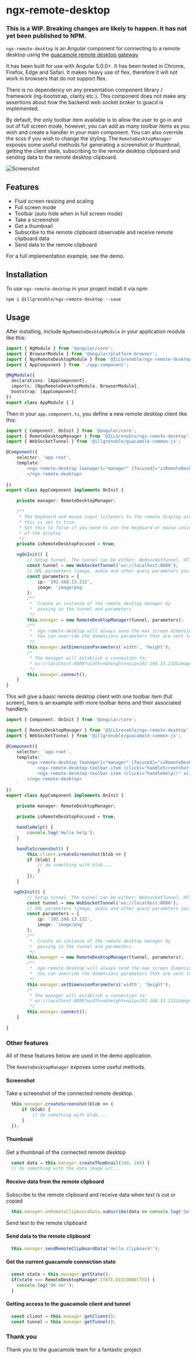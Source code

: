 # ngx-remote-desktop

### This is a WIP. Breaking changes are likely to happen. It has not yet been published to NPM.

`ngx-remote-desktop` is an Angular component for connecting to a remote desktop using the [guacamole remote desktop gateway](https://guacamole.apache.org/)

It has been built for use with Angular 5.0.0+. It has been tested in Chrome, Firefox, Edge and Safari. It makes heavy use of flex, therefore it will not work in browsers that do not support flex. 

There is no dependency on any presentation component library / framework (ng-bootstrap, clarity etc.). This component does not make any assertions about how the backend web socket broker to guacd is implemented.

By default, the only toolbar item available is to allow the user to go in and out of full screen mode, however, you can add as many toolbar items as you wish and create a handler in your main component. You can also override the scss if you wish to change the styling. The `RemoteDesktopManager` exposes some useful methods for generating a screenshot or thumbnail, getting the client state, subscribing to the remote desktop clipboard and sending data to the remote desktop clipboard.

![Screenshot](https://raw.githubusercontent.com/ILLGrenoble/ngx-remote-desktop/master/screenshot.png)

## Features
  - Fluid screen resizing and scaling
  - Full screen mode
  - Toolbar (auto hide when in full screen mode)
  - Take a screenshot
  - Get a thumbnail
  - Subscribe to the remote clipboard observable and receive remote clipboard data
  - Send data to the remote clipboard

For a full implementation example, see the demo.

## Installation

To use `ngx-remote-desktop` in your project install it via npm:

```
npm i @illgrenoble/ngx-remote-desktop --save
```

## Usage

After installing, include `NgxRemoteDesktopModule` in your application module like this:

```typescript
import { NgModule } from '@angular/core';
import { BrowserModule } from '@angular/platform-browser';
import { NgxRemoteDesktopModule } from '@ILLGrenoble/ngx-remote-desktop';
import { AppComponent } from './app.component';

@NgModule({
  declarations: [AppComponent],
  imports: [NgxRemoteDesktopModule, BrowserModule],
  bootstrap: [AppComponent]
})
export class AppModule { }
```

Then in your `app.component.ts`, you define a new remote desktop client like this:

```typescript
import { Component, OnInit } from '@angular/core';
import { RemoteDesktopManager } from '@ILLGrenoble/ngx-remote-desktop';
import { WebSocketTunnel } from '@illgrenoble/guacamole-common-js';

@Component({
    selector: 'app-root',
    template:`
        <ngx-remote-desktop [manager]="manager" [focused]="isRemoteDesktopFocused">
        </ngx-remote-desktop>
    `
})
export class AppComponent implements OnInit {

    private manager: RemoteDesktopManager;

    /**
     * The keyboard and mouse input listeners to the remote display are only bound when
     * this is set to true.
     * Set this to false if you need to use the keyboard or mouse inside another component outside
     * of the display
     */
    private isRemoteDesktopFocused = true;

    ngOnInit() {
        // Setup tunnel. The tunnel can be either: WebsocketTunnel, HTTPTunnel or ChainedTunnel
        const tunnel = new WebSocketTunnel('ws://localhost:8080');
        // URL parameters (image, audio and other query parameters you want to send to the tunnel.)
        const parameters = {
            ip: '192.168.13.232',
            image: 'image/png'
        };
        /**
         *  Create an instance of the remote desktop manager by 
         *  passing in the tunnel and parameters
         */
        this.manager = new RemoteDesktopManager(tunnel, parameters);
        /**
         *  ngx-remote-desktop will always send the max screen dimensions as we always want to scale down and never up
         *  You can override the dimensions parameters that are sent to the tunnel connection 
         */
        this.manager.setDimensionParameters('width', 'height');
        /*
         * The manager will establish a connection to: 
         * ws://localhost:8080?width=n&height=n&ip=192.168.13.232&image=image/png
         */
        this.manager.connect();
    }
}
```

This will give a basic remote desktop client with one toolbar item (full screen), here is an example with more toolbar items and their associated handlers:

```typescript
import { Component, OnInit } from '@angular/core';

import { RemoteDesktopManager } from '@ILLGrenoble/ngx-remote-desktop';
import { WebSocketTunnel } from '@illgrenoble/guacamole-common-js';

@Component({
    selector: 'app-root',
    template:`
        <ngx-remote-desktop [manager]="manager" [focused]="isRemoteDesktopFocused">
            <ngx-remote-desktop-toolbar-item (click)="handleScreenshot()" align="left">Take screenshot</ngx-emote-desktop-toolbar-item>
            <ngx-remote-desktop-toolbar-item (click)="handleHelp()" align="right">Help</ngx-remote-desktop-toolbar-item>
        </ngx-remote-desktop>
    `
})
export class AppComponent implements OnInit {

    private manager: RemoteDesktopManager;
    
    private isRemoteDesktopFocused = true;

    handleHelp() {
        console.log('Hello help');
    }

    handleScreenshot() {
        this.client.createScreenshot(blob => {
        if (blob) {
            // do something with blob....
            }
        });
    }

   ngOnInit() {
        // Setup tunnel. The tunnel can be either: WebsocketTunnel, HTTPTunnel or ChainedTunnel
        const tunnel = new WebSocketTunnel('ws://localhost:8080');
        // URL parameters (image, audio and other query parameters you want to send to the tunnel.)
        const parameters = {
            ip: '192.168.13.232',
            image: 'image/png'
        };
        /**
         *  Create an instance of the remote desktop manager by 
         *  passing in the tunnel and parameters
         */
        this.manager = new RemoteDesktopManager(tunnel, parameters);
        /**
         *  ngx-remote-desktop will always send the max screen dimensions as we always want to scale down and never up
         *  You can override the dimensions parameters that are sent to the tunnel connection 
         */
        this.manager.setDimensionParameters('width', 'height');
        /*
         * The manager will establish a connection to: 
         * ws://localhost:8080?width=n&height=n&ip=192.168.13.232&image=image/png
         */
        this.manager.connect();
    }

}
```

### Other features

All of these features below are used in the demo application.

The `RemoteDesktopManager` exposes some useful methods.

#### Screenshot
Take a screenshot of the connected remote desktop.

```typescript
  this.manager.createScreenshot(blob => {
      if (blob) {
          // do something with blob....
      }
  });
```

#### Thumbnail
Get a thumbnail of the connected remote desktop

```typescript
  const data = this.manager.createThumbnail(340, 240) {
  // do something with the data image url...
```

#### Receive data from the remote clipboard
Subscribe to the remote clipboard and receive data
when text is cut or copied

```typescript
  this.manager.onRemoteClipboardData.subscribe(data => console.log('Got clipboard data', data));
```

Send text to the remote clipboard
#### Send data to the remote clipboard
```typescript
  this.manager.sendRemoteClipboardData('Hello clipboard!');
```

#### Get the current guacamole connection state
```typescript
  const state = this.manager.getState();
  if(state === RemoteDesktopManager.STATE.DISCONNECTED) {
    console.log('Oh no!');
  }
```

#### Getting access to the guacamole client and tunnel
```typescript
  const client = this.manager.getClient();
  const tunnel = this.manager.getTunnel();
```

### Thank you
Thank you to the guacamole team for a fantastic project